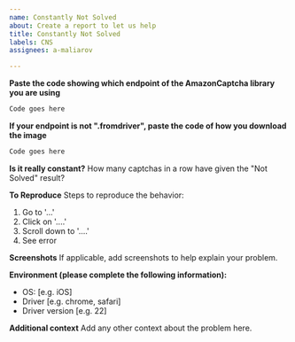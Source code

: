 ```yaml
---
name: Constantly Not Solved
about: Create a report to let us help
title: Constantly Not Solved
labels: CNS
assignees: a-maliarov

---
```


**Paste the code showing which endpoint of the AmazonCaptcha library you are using**
```python
Code goes here
```

**If your endpoint is not ".fromdriver", paste the code of how you download the image**
```python
Code goes here
```

**Is it really constant?**
How many captchas in a row have given the "Not Solved" result?

**To Reproduce**
Steps to reproduce the behavior:
1. Go to '...'
2. Click on '....'
3. Scroll down to '....'
4. See error

**Screenshots**
If applicable, add screenshots to help explain your problem.

**Environment (please complete the following information):**
 - OS: [e.g. iOS]
 - Driver [e.g. chrome, safari]
 - Driver version [e.g. 22]

**Additional context**
Add any other context about the problem here.
